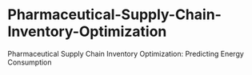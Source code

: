 # Pharmaceutical-Supply-Chain-Inventory-Optimization
Pharmaceutical Supply Chain Inventory Optimization: Predicting Energy Consumption
